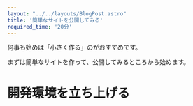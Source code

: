 ```yaml
---
layout: "../../layouts/BlogPost.astro"
title: '簡単なサイトを公開してみる'
required_time: '20分'
---
```


何事も始めは「小さく作る」のがおすすめです。

まずは簡単なサイトを作って、公開してみるところから始めます。

# 開発環境を立ち上げる

